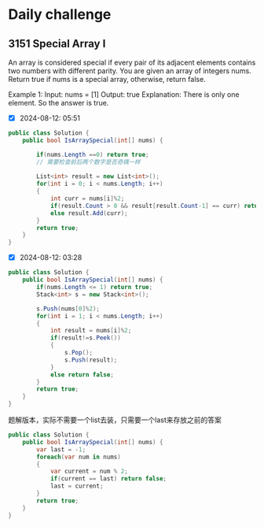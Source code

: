 # Daily challenge

## 3151 Special Array I
An array is considered special if every pair of its adjacent elements contains two numbers with different parity.
You are given an array of integers nums. Return true if nums is a special array, otherwise, return false.

Example 1:
Input: nums = [1]
Output: true
Explanation:
There is only one element. So the answer is true.

- [x] 2024-08-12: 05:51
```c#
public class Solution {
    public bool IsArraySpecial(int[] nums) {

        if(nums.Length ==0) return true;
        // 需要检查前后两个数字是否奇偶一样
        
        List<int> result = new List<int>();
        for(int i = 0; i < nums.Length; i++)
        {
            int curr = nums[i]%2;
            if(result.Count > 0 && result[result.Count-1] == curr) return false;
            else result.Add(curr);
        }
        return true;
    }
}
```
- [x] 2024-08-12: 03:28
```c#
public class Solution {
    public bool IsArraySpecial(int[] nums) {
        if(nums.Length <= 1) return true;
        Stack<int> s = new Stack<int>();

        s.Push(nums[0]%2);
        for(int i = 1; i < nums.Length; i++)
        {
            int result = nums[i]%2;
            if(result!=s.Peek())
            {
                s.Pop();
                s.Push(result);
            }
            else return false;
        }
        return true;
    }
}
```
题解版本，实际不需要一个list去装，只需要一个last来存放之前的答案
```c#
public class Solution {
    public bool IsArraySpecial(int[] nums) {
        var last = -1;
        foreach(var num in nums)
        {
            var current = num % 2;
            if(current == last) return false;
            last = current;
        }
        return true;
    }
}
```
